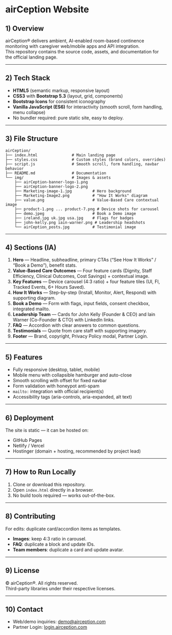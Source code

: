 # airCeption Website

## 1) Overview
airCeption® delivers ambient, AI-enabled room-based continence monitoring with caregiver web/mobile apps and API integration.  
This repository contains the source code, assets, and documentation for the official landing page.

---

## 2) Tech Stack
- **HTML5** (semantic markup, responsive layout)
- **CSS3** with **Bootstrap 5.3** (layout, grid, components)
- **Bootstrap Icons** for consistent iconography
- **Vanilla JavaScript (ES6)** for interactivity (smooth scroll, form handling, menu collapse)
- No bundler required: pure static site, easy to deploy.

---

## 3) File Structure
```
airCeption/
├── index.html               # Main landing page
├── styles.css               # Custom styles (brand colors, overrides)
├── script.js                # Smooth scroll, form handling, navbar behavior
├── README.md                # Documentation
└── img/                     # Images & assets
    ├── airCeption-banner-logo-1.png
    ├── airCeption-banner-logo-2.png
    ├── Marketing-image-1.jpg         # Hero background
    ├── Marketing-Image2.png          # "How It Works" diagram
    ├── value.png                     # Value-Based Care contextual image
    ├── product-1.png ... product-7.png # Device shots for carousel
    ├── demo.jpeg                     # Book a Demo image
    ├── ireland.jpg uk.jpg usa.jpg    # Flags for badges
    ├── john-kelly.png iain-warner.png # Leadership headshots
    └── airCeption_posts.jpg          # Testimonial image
```

---

## 4) Sections (IA)
1. **Hero** — Headline, subheadline, primary CTAs (“See How It Works” / “Book a Demo”), benefit stats.
2. **Value-Based Care Outcomes** — Four feature cards (Dignity, Staff Efficiency, Clinical Outcomes, Cost Savings) + contextual image.
3. **Key Features** — Device carousel (4:3 ratio) + four feature tiles (UI, FI, Tracked Events, 6+ Hours Saved).
4. **How It Works** — Step-by-step (Install, Monitor, Alert, Respond) with supporting diagram.
5. **Book a Demo** — Form with flags, input fields, consent checkbox, integrated mailto.
6. **Leadership Team** — Cards for John Kelly (Founder & CEO) and Iain Warner (Co-Founder & CTO) with LinkedIn links.
7. **FAQ** — Accordion with clear answers to common questions.
8. **Testimonials** — Quote from care staff with supporting imagery.
9. **Footer** — Brand, copyright, Privacy Policy modal, Partner Login.

---

## 5) Features
- Fully responsive (desktop, tablet, mobile)
- Mobile menu with collapsible hamburger and auto-close
- Smooth scrolling with offset for fixed navbar
- Form validation with honeypot anti-spam
- `mailto:` integration with official recipient(s)
- Accessibility tags (aria-controls, aria-expanded, alt text)

---

## 6) Deployment
The site is static — it can be hosted on:
- GitHub Pages
- Netlify / Vercel
- Hostinger (domain + hosting, recommended by project lead)

---

## 7) How to Run Locally
1. Clone or download this repository.  
2. Open `index.html` directly in a browser.  
3. No build tools required — works out-of-the-box.

---

## 8) Contributing
For edits: duplicate card/accordion items as templates.  
- **Images**: keep 4:3 ratio in carousel.  
- **FAQ**: duplicate a block and update IDs.  
- **Team members**: duplicate a card and update avatar.

---

## 9) License
© airCeption®. All rights reserved.  
Third-party libraries under their respective licenses.

---

## 10) Contact
- Web/demo inquiries: [demo@airception.com](mailto:demo@airception.com)  
- Partner Login: [login.airception.com](https://login.airception.com)

